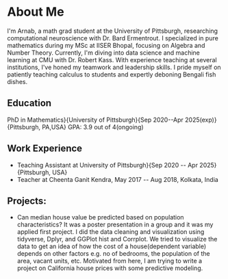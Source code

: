 # About Me

I'm Arnab, a math grad student at the University of Pittsburgh, researching computational neuroscience with Dr. Bard Ermentrout. I specialized in pure mathematics during my MSc at IISER Bhopal, focusing on Algebra and Number Theory. Currently, I'm diving into data science and machine learning at CMU with Dr. Robert Kass. With experience teaching at several institutions, I've honed my teamwork and leadership skills. I pride myself on patiently teaching calculus to students and expertly deboning Bengali fish dishes.

## Education
PhD in Mathematics}{University of Pittsburgh}{Sep 2020--Apr 2025(exp)}{Pittsburgh, PA,USA}
GPA: 3.9 out of 4(ongoing)

## Work Experience
- Teaching Assistant at University of Pittsburgh}{Sep 2020 -- Apr 2025}{Pittsburgh, USA}
- Teacher at Cheenta Ganit Kendra, May 2017 -- Aug 2018, Kolkata, India


## Projects:
* Can median house value be predicted based on population characteristics? 
It was a poster presentation in a group and it was my applied first project. I did the data cleaning and visualization using tidyverse, Dplyr, and GGPlot hist and Corrplot. We tried to visualize the data to get an idea of how the cost of a house(dependent variable) depends on other factors e.g. no of bedrooms, the population of the area, vacant units, etc. Motivated from here, I am trying to write a project on California house prices with some predictive modeling.
  
